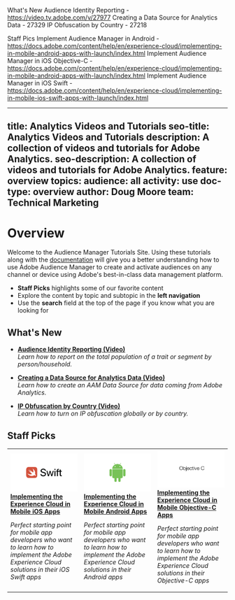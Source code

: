 What's New
Audience Identity Reporting - https://video.tv.adobe.com/v/27977
Creating a Data Source for Analytics Data - 27329
IP Obfuscation by Country - 27218

Staff Pics
Implement Audience Manager in Android - https://docs.adobe.com/content/help/en/experience-cloud/implementing-in-mobile-android-apps-with-launch/index.html
Implement Audience Manager in iOS Objective-C - https://docs.adobe.com/content/help/en/experience-cloud/implementing-in-mobile-android-apps-with-launch/index.html
Implement Audience Manager in iOS Swift - https://docs.adobe.com/content/help/en/experience-cloud/implementing-in-mobile-ios-swift-apps-with-launch/index.html

---
title: Analytics Videos and Tutorials
seo-title: Analytics Videos and Tutorials
description: A collection of videos and tutorials for Adobe Analytics.
seo-description: A collection of videos and tutorials for Adobe Analytics.
feature: overview
topics:
audience: all
activity: use
doc-type: overview
author: Doug Moore
team: Technical Marketing
---

# Overview

Welcome to the Audience Manager Tutorials Site.  Using these tutorials along with the [documentation](https://marketing.adobe.com/resources/help/en_US/aam/) will give you a better understanding how to use Adobe Audience Manager to create and activate audiences on any channel or device using Adobe's best-in-class data management platform.
* **Staff Picks** highlights some of our favorite content
* Explore the content by topic and subtopic in the **left navigation**
* Use the **search** field at the top of the page if you know what you are looking for

## What's New

* **[Audience Identity Reporting (Video)](build-and-manage-audiences/profile-merge/audience-identity-reporting.md)**
    <br>
    *Learn how to report on the total population of a trait or segment by person/household.*

* **[Creating a Data Source for Analytics Data (Video)](setup-and-admin/data-sources/create-a-data-source-for-analytics-data.md)**
    <br>
    *Learn how to create an AAM Data Source for data coming from Adobe Analytics.*

* **[IP Obfuscation by Country (Video)](setup-and-admin/data-governance-and-privacy/ip-obfuscation-by-country.md)**
    <br>
    *Learn how to turn on IP obfuscation globally or by country.*

## Staff Picks

<table>
<tr>
  <td>
    <a href="en/experience-cloud/mobile-ios-objective-c-implementation/index.md">
      <img alt="thumbnail image for the 'Implementing the Experience Cloud in Mobile iOS Swift Applications' tutorial" src="assets/thumb_swift.png" />
    </a>
    <div>
      <a href="https://docs.adobe.com/content/help/en/experience-cloud/implementing-in-mobile-ios-swift-apps-with-launch/index.md">
    <strong>Implementing the Experience Cloud in Mobile iOS Apps</strong>
    </a>
    </div>
    <p>
    <em>Perfect starting point for mobile app developers who want to learn how to implement the Adobe Experience Cloud solutions in their iOS Swift apps</em>
    <p>
  </td>
  <td>
    <a href="experience-cloud/implementing-in-mobile-android-apps-with-launch/index.md">
      <img alt="thumbnail image for the 'Implementing the Experience Cloud in Mobile Android Applications' tutorial" src="assets/thumb_android.png" />
    </a>
    <div>
      <a href="experience-cloud/implementing-in-mobile-android-apps-with-launch/index.md">
    <strong>Implementing the Experience Cloud in Mobile Android Apps</strong>
    </a>
    </div>
    <p>
    <em>Perfect starting point for mobile app developers who want to learn how to implement the Adobe Experience Cloud solutions in their Android apps</em>
    <p>
  </td>
  <td>
    <a href="experience-cloud/implementing-in-mobile-objective-c-apps-with-launch/index.md">
      <img alt="thumbnail image for the 'Implementing the Experience Cloud in Mobile Objective-C Applications' tutorial" src="assets/thumb_objective_c.png" />
    </a>
    <div>
      <a href="experience-cloud/implementing-in-mobile-objective-c-apps-with-launch/index.md">
    <strong>Implementing the Experience Cloud in Mobile Objective-C Apps</strong>
    </a>
    </div>
    <p>
    <em>Perfect starting point for mobile app developers who want to learn how to implement the Adobe Experience Cloud solutions in their Objective-C apps</em>
    <p>
  </td>
</tr>
</table>
